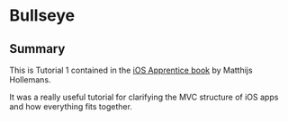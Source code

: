 # Bullseye

## Summary

This is Tutorial 1 contained in the [iOS Apprentice book](http://www.raywenderlich.com/store/ios-apprentice) by Matthijs Hollemans.

It was a really useful tutorial for clarifying the MVC structure of iOS apps and how everything fits together.
